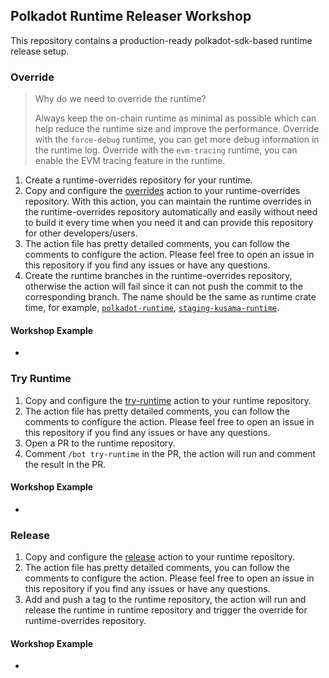 ## Polkadot Runtime Releaser Workshop
This repository contains a production-ready polkadot-sdk-based runtime release setup.

### Override
> Why do we need to override the runtime?
>
> Always keep the on-chain runtime as minimal as possible which can help reduce the runtime size and improve the performance.
> Override with the `force-debug` runtime, you can get more debug information in the runtime log.
> Override with the `evm-tracing` runtime, you can enable the EVM tracing feature in the runtime.

1. Create a runtime-overrides repository for your runtime.
2. Copy and configure the [overrides](.github/workflows/override.yml) action to your runtime-overrides repository. With this action, you can maintain the runtime overrides in the runtime-overrides repository automatically and easily without need to build it every time when you need it and can provide this repository for other developers/users.
3. The action file has pretty detailed comments, you can follow the comments to configure the action. Please feel free to open an issue in this repository if you find any issues or have any questions.
4. Create the runtime branches in the runtime-overrides repository, otherwise the action will fail since it can not push the commit to the corresponding branch. The name should be the same as runtime crate time, for example, [`polkadot-runtime`](https://github.com/polkadot-fellows/runtimes/blob/2e73a6c90159b723c741b1a5b5898ba002c5e87d/relay/polkadot/Cargo.toml#L2), [`staging-kusama-runtime`](https://github.com/polkadot-fellows/runtimes/blob/2e73a6c90159b723c741b1a5b5898ba002c5e87d/relay/kusama/Cargo.toml#L7).

#### Workshop Example
- []()

### Try Runtime
1. Copy and configure the [try-runtime](.github/workflows/try-runtime.yml) action to your runtime repository.
2. The action file has pretty detailed comments, you can follow the comments to configure the action. Please feel free to open an issue in this repository if you find any issues or have any questions.
3. Open a PR to the runtime repository.
4. Comment `/bot try-runtime` in the PR, the action will run and comment the result in the PR.

#### Workshop Example
- []()

### Release
1. Copy and configure the [release](.github/workflows/release.yml) action to your runtime repository.
2. The action file has pretty detailed comments, you can follow the comments to configure the action. Please feel free to open an issue in this repository if you find any issues or have any questions.
3. Add and push a tag to the runtime repository, the action will run and release the runtime in runtime repository and trigger the override for runtime-overrides repository.

#### Workshop Example
- []()


